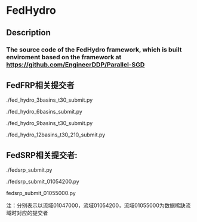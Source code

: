 # FedHydro
## Description

### The source code of the FedHydro framework, which is built enviroment based on the framework at https://github.com/EngineerDDP/Parallel-SGD

## FedFRP相关提交者
  ./fed_hydro_3basins_t30_submit.py
  
  ./fed_hydro_6basins_submit.py
  
  ./fed_hydro_9basins_t30_submit.py
  
  ./fed_hydro_12basins_t30_210_submit.py

## FedSRP相关提交者:
  ./fedsrp_submit.py
  
  ./fedsrp_submit_01054200.py
  
  fedsrp_submit_01055000.py
  
  注：分别表示以流域01047000，流域01054200，流域01055000为数据稀缺流域时对应的提交者


